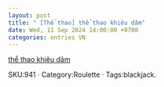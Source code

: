 ```yaml
---
layout: post
title: " [Thể thao] thể thao khiêu dâm"
date: Wed, 11 Sep 2024 14:00:00 +0700
categories: entries VN
---
```

[thể thao khiêu dâm](https://nhidong.org.vn/th%E1%BB%83_thao_khi%C3%AAu_d%C3%A2m.phtml)

SKU:941 · Category:Roulette · Tags:blackjack.

